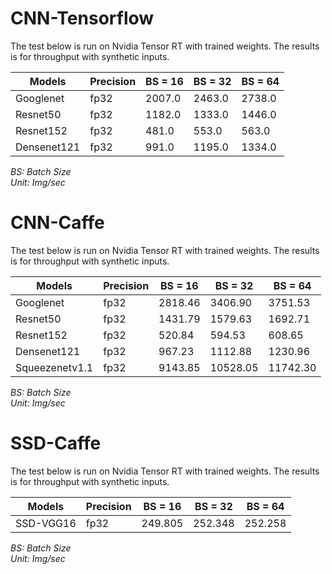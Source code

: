 # CNN-Tensorflow  
The test below is run on Nvidia Tensor RT with trained weights. The results is for throughput with synthetic inputs.  
  
| Models    | Precision | BS = 16 | BS = 32 | BS = 64 |  
|-----------|-----------|---------|---------|---------|  
| Googlenet | fp32|2007.0|2463.0|2738.0|  
| Resnet50 | fp32|1182.0|1333.0|1446.0|  
| Resnet152 | fp32|481.0|553.0|563.0|  
| Densenet121 | fp32|991.0|1195.0|1334.0|  
  
*BS: Batch Size*  
*Unit: Img/sec*  
  
# CNN-Caffe  
The test below is run on Nvidia Tensor RT with trained weights. The results is for throughput with synthetic inputs.  
  
| Models    | Precision | BS = 16 | BS = 32 | BS = 64 |  
|-----------|-----------|---------|---------|---------|  
| Googlenet | fp32|2818.46|3406.90|3751.53|  
| Resnet50 | fp32|1431.79|1579.63|1692.71|  
| Resnet152 | fp32|520.84|594.53|608.65|  
| Densenet121 | fp32|967.23|1112.88|1230.96|  
| Squeezenetv1.1 | fp32|9143.85|10528.05|11742.30|  
  
*BS: Batch Size*  
*Unit: Img/sec*  
  
# SSD-Caffe  
The test below is run on Nvidia Tensor RT with trained weights. The results is for throughput with synthetic inputs.  
  
| Models    | Precision | BS = 16 | BS = 32 | BS = 64 |  
|-----------|-----------|---------|---------|---------|  
| SSD-VGG16 | fp32|249.805|252.348|252.258|  
  
*BS: Batch Size*  
*Unit: Img/sec*  
  
